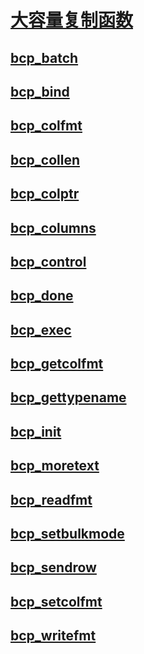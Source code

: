 # [大容量复制函数](sql-server-driver-extensions-bulk-copy-functions.md)
## [bcp_batch](bcp-batch.md)
## [bcp_bind](bcp-bind.md)
## [bcp_colfmt](bcp-colfmt.md)
## [bcp_collen](bcp-collen.md)
## [bcp_colptr](bcp-colptr.md)
## [bcp_columns](bcp-columns.md)
## [bcp_control](bcp-control.md)
## [bcp_done](bcp-done.md)
## [bcp_exec](bcp-exec.md)
## [bcp_getcolfmt](bcp-getcolfmt.md)
## [bcp_gettypename](bcp-gettypename.md)
## [bcp_init](bcp-init.md)
## [bcp_moretext](bcp-moretext.md)
## [bcp_readfmt](bcp-readfmt.md)
## [bcp_setbulkmode](bcp-setbulkmode.md)
## [bcp_sendrow](bcp-sendrow.md)
## [bcp_setcolfmt](bcp-setcolfmt.md)
## [bcp_writefmt](bcp-writefmt.md)
